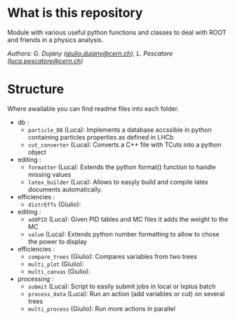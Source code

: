 # What is this repository

Module with various useful python functions and classes to deal with ROOT and friends
in a physics analysis.

_Authors: G. Dujany (giulio.dujany@cern.ch), L. Pescatore (luca.pescatore@cern.ch)_

# Structure

Where awailable you can find readme files into each folder.

- db :
    * ```particle_DB``` (Luca): Implements a database accssible in python containing particles properties as defined in LHCb
    * ```cut_converter``` (Luca): Converts a C++ file with TCuts into a python object
- editing :
    * ```formatter``` (Luca): Extends the python format() function to handle missing values
    * ```latex_builder``` (Luca): Allows to easyly build and compile latex documents automatically.
- efficiencies :
    * ```distrEffs``` (Giulio): 
- editing :
    * ```addPID``` (Luca): Given PID tables and MC files it adds the weight to the MC
    * ```value``` (Luca): Extends python number formatting to allow to chose the power to display
- efficiencies :
    * ```compare_trees``` (Giulio): Compares variables from two trees
    * ```multi_plot``` (Giulio): 
    * ```multi_canvas``` (Giulio): 
- processing :
    * ```submit``` (Luca): Script to easily submit jobs in local or lxplus batch
    * ```process_data``` (Luca): Run an action (add variables or cut) on several trees
    * ```multi_process``` (Giulio): Run more actions in parallel